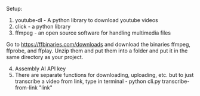 Setup:
1. youtube-dl - A python library to download youtube videos
2. click - a python library
3. ffmpeg - an open source software for handling multimedia files

Go to https://ffbinaries.com/downloads and download the binaries ffmpeg, ffprobe, and ffplay. Unzip them and put them into a folder and put it in the same directory as your project.

4. Assembly AI API key  
5. There are separate functions for downloading, uploading, etc. but to just transcribe a video from link, type in terminal - python cli.py transcribe-from-link "link"

